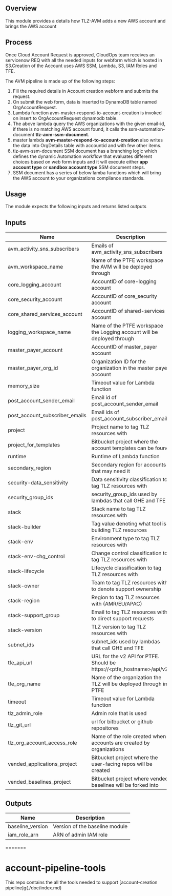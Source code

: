 Overview
--------
This module provides a details how TLZ-AVM adds a new AWS account and brings the AWS account



Process
-------
Once Cloud Account Request is approved, CloudOps team receives an servicenow REQ with all the needed inputs for webform which is hosted in S3.Creation of the Account uses AWS SSM, Lambda, S3, IAM Roles and TFE.

The AVM pipeline is made up of the following steps:

1. Fill the required details in Account creation webform and submits the request.
2. On submit the web form,  data is inserted to DynamoDB  table named OrgAccountRequest.
3. Lambda function avm-master-respond-to-account-creation is invoked on insert to OrgAccountRequest dynamodb table.
4. The above lambda query the AWS organizations with the given email-id, if there is no matching AWS account found, it calls the ssm-automation-document **tlz-avm-ssm-document**.
5. master lambda **avm-master-respond-to-account-creation** also writes the data into OrgDetails table with accountid and with few other items.
6. tlz-avm-ssm-document SSM document has a branching logic which defines the dynamic Automation workflow that evaluates different choices based on web form inputs and it will execute either **app account type** or **sandbox account type** SSM document steps.
7. SSM document has a series of below lamba functions which will bring the AWS account to your organizations compliance standards.

 
Usage
-----
The module expects the following inputs and returns listed outputs

## Inputs

| Name | Description | Type | Default | Required |
|------|-------------|:----:|:-----:|:-----:|
| avm\_activity\_sns\_subscribers | Emails of avm\_activity\_sns\_subscribers | string | n/a | yes |
| avm\_workspace\_name | Name of the PTFE workspace the AVM will be deployed through | string | `"AVM"` | no |
| core\_logging\_account | AccountID of core-logging account | string | n/a | yes |
| core\_security\_account | AccountID of core\_security account | string | n/a | yes |
| core\_shared\_services\_account | AccountID of shared-services account | string | n/a | yes |
| logging\_workspace\_name | Name of the PTFE workspace the Logging account will be deployed through | string | `"core_logging"` | no |
| master\_payer\_account | AccountID of master\_payer account | string | n/a | yes |
| master\_payer\_org\_id | Organization ID for the organization in the master payer account | string | n/a | yes |
| memory\_size | Timeout value for Lambda function | string | `"150"` | no |
| post\_account\_sender\_email | Email id of post\_account\_sender\_email | string | n/a | yes |
| post\_account\_subscriber\_emails | Email ids of post\_account\_subscriber\_emails | string | n/a | yes |
| project | Project name to tag TLZ resources with | string | `"TLZ"` | no |
| project\_for\_templates | Bitbucket project where the account templates can be found | string | `"TLZ-AT"` | no |
| runtime | Runtime of Lambda function | string | `"python3.7"` | no |
| secondary\_region | Secondary region for accounts that may need it | string | `"us-east-1"` | no |
| security-data\_sensitivity | Data sensitivity classification to tag TLZ resources with | string | `"Confidential"` | no |
| security\_group\_ids | security\_group\_ids used by lambdas that call GHE and TFE | list | n/a | yes |
| stack | Stack name to tag TLZ resources with | string | `"TLZ"` | no |
| stack-builder | Tag value denoting what tool is building TLZ resources | string | `"Terraform"` | no |
| stack-env | Environment type to tag TLZ resources with | string | n/a | yes |
| stack-env-chg\_control | Change control classification to tag TLZ resources with | string | `"true"` | no |
| stack-lifecycle | Lifecycle classification to tag TLZ resources with | string | `"perm"` | no |
| stack-owner | Team to tag TLZ resources with to denote support ownership | string | n/a | yes |
| stack-region | Region to tag TLZ resources with (AMR/EU/APAC) | string | `"AMR"` | no |
| stack-support\_group | Email to tag TLZ resources with to direct support requests | string | n/a | yes |
| stack-version | TLZ version to tag TLZ resources with | string | n/a | yes |
| subnet\_ids | subnet\_ids used by lambdas that call GHE and TFE | list | n/a | yes |
| tfe\_api\_url | URL for the v2 API for PTFE. Should be https://<ptfe\_hostname>/api/v2 | string | n/a | yes |
| tfe\_org\_name | Name of the organization the TLZ will be deployed through in PTFE | string | n/a | yes |
| timeout | Timeout value for Lambda function | string | `"300"` | no |
| tlz\_admin\_role | Admin role that is used | string | n/a | yes |
| tlz\_git\_url | url for bitbucket or github repositores | string | n/a | yes |
| tlz\_org\_account\_access\_role | Name of the role created when accounts are created by organizations | string | `"tlz_org_account_access_role"` | no |
| vended\_applications\_project | Bitbucket project where the user-facing repos will be created | string | `"TLZ-VA"` | no |
| vended\_baselines\_project | Bitbucket project where vended baselines will be forked into | string | `"TLZ-VB"` | no |

## Outputs

| Name | Description |
|------|-------------|
| baseline\_version | Version of the baseline module |
| iam\_role\_arn | ARN of admin IAM role |

=======

# account-pipeline-tools
This repo contains the all the tools needed to support [account-creation pipeline]g(./doc/index.md)
